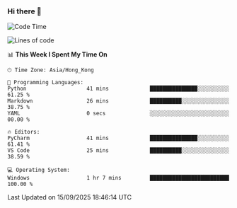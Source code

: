 ### Hi there 👋

<!--
**RoiexLee/RoiexLee** is a ✨ _special_ ✨ repository because its `README.md` (this file) appears on your GitHub profile.

Here are some ideas to get you started:

- 🔭 I’m currently working on ...
- 🌱 I’m currently learning ...
- 👯 I’m looking to collaborate on ...
- 🤔 I’m looking for help with ...
- 💬 Ask me about ...
- 📫 How to reach me: ...
- 😄 Pronouns: ...
- ⚡ Fun fact: ...
-->

<!--START_SECTION:waka-->
![Code Time](http://img.shields.io/badge/Code%20Time-1%2C220%20hrs%2020%20mins-blue)

![Lines of code](https://img.shields.io/badge/From%20Hello%20World%20I%27ve%20Written-41.6%20thousand%20lines%20of%20code-blue)

📊 **This Week I Spent My Time On** 

```text
🕑︎ Time Zone: Asia/Hong_Kong

💬 Programming Languages: 
Python                   41 mins             ███████████████░░░░░░░░░░   61.25 % 
Markdown                 26 mins             ██████████░░░░░░░░░░░░░░░   38.75 % 
YAML                     0 secs              ░░░░░░░░░░░░░░░░░░░░░░░░░   00.00 % 

🔥 Editors: 
PyCharm                  41 mins             ███████████████░░░░░░░░░░   61.41 % 
VS Code                  25 mins             ██████████░░░░░░░░░░░░░░░   38.59 % 

💻 Operating System: 
Windows                  1 hr 7 mins         █████████████████████████   100.00 % 
```


 Last Updated on 15/09/2025 18:46:14 UTC
<!--END_SECTION:waka-->
